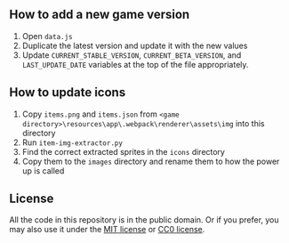 ## How to add a new game version

1. Open `data.js`
2. Duplicate the latest version and update it with the new values
3. Update `CURRENT_STABLE_VERSION`, `CURRENT_BETA_VERSION`, and `LAST_UPDATE_DATE` variables at the top of the file appropriately.

## How to update icons

1. Copy `items.png` and `items.json` from `<game directory>\resources\app\.webpack\renderer\assets\img` into this directory
2. Run `item-img-extractor.py`
3. Find the correct extracted sprites in the `icons` directory
4. Copy them to the `images` directory and rename them to how the power up is called

## License

All the code in this repository is in the public domain. Or if you prefer, you may also use it under the [MIT license](LICENSE-MIT) or [CC0 license](LICENSE-CC0).


